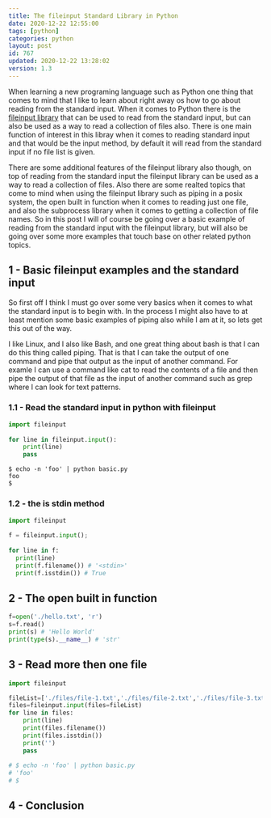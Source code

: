 ```yaml
---
title: The fileinput Standard Library in Python 
date: 2020-12-22 12:55:00
tags: [python]
categories: python
layout: post
id: 767
updated: 2020-12-22 13:28:02
version: 1.3
---
```


When learning a new programing language such as Python one thing that comes to mind that I like to learn about right away os how to go about reading from the standard input. When it comes to Python there is the [fileinput library](https://docs.python.org/3.7/library/fileinput.html) that can be used to read from the standard input, but can also be used as a way to read a collection of files also. There is one main function of interest in this libray when it comes to reading standard input and that would be the input method, by default it will read from the standard input if no file list is given.

There are some additional features of the fileinput library also though, on top of reading from the standard input the fileinput library can be used as a way to read a collection of files. Also there are some realted topics that come to mind when using the fileinput library such as piping in a posix system, the open built in function when it comes to reading just one file, and also the subprocess library when it comes to getting a collection of file names. So in this post I will of course be going over a basic example of reading from the standard input with the fileinput library, but will also be going over some more examples that touch base on other related python topics.

<!-- more -->

## 1 - Basic fileinput examples and the standard input

So first off I think I must go over some very basics when it comes to what the standard input is to begin with. In the process I might also have to at least mention some basic examples of piping also while I am at it, so lets get this out of the way.

I like Linux, and I also like Bash, and one great thing about bash is that I can do this thing called piping. That is that I can take the output of one command and pipe that output as the input of another command. For examle I can use a command like cat to read the contents of a file and then pipe the output of that file as the input of another command such as grep where I can look for text patterns.

### 1.1 - Read the standard input in python with fileinput

```python
import fileinput
 
for line in fileinput.input():
    print(line)
    pass
```

```
$ echo -n 'foo' | python basic.py
foo
$
```

### 1.2 - the is stdin method

```python
import fileinput
 
f = fileinput.input();
 
for line in f:
  print(line)
  print(f.filename()) # '<stdin>'
  print(f.isstdin()) # True
```

## 2 - The open built in function

```python
f=open('./hello.txt', 'r')
s=f.read()
print(s) # 'Hello World'
print(type(s).__name__) # 'str'
```

## 3 - Read more then one file

```python
import fileinput

fileList=['./files/file-1.txt','./files/file-2.txt','./files/file-3.txt']
files=fileinput.input(files=fileList)
for line in files:
    print(line)
    print(files.filename())
    print(files.isstdin())
    print('')
    pass
 
# $ echo -n 'foo' | python basic.py
# 'foo'
# $
```

## 4 - Conclusion

